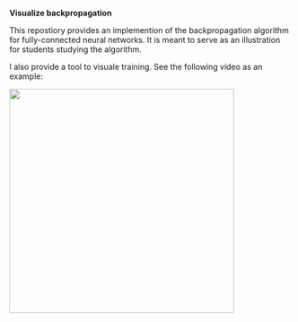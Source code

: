 **Visualize backpropagation**

This repostiory provides an implemention of the backpropagation algorithm for fully-connected
neural networks. It is meant to serve as an illustration for students studying the algorithm.

I also provide a tool to visuale training. See the following video as an example:

<img src="https://github.com/PeterHolderrieth/backpropagation/raw/master/videos/np_1d.gif" width="400">

